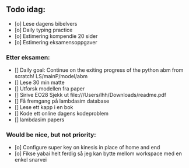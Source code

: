 ## Todo idag:

- [o] Lese dagens bibelvers
- [o] Daily typing practice
- [o] Estimering kompendie 20 sider
- [o] Estimering eksamensoppgaver

### Etter eksamen:

- [] Daily goal: Continue on the exiting progress of the python abm from scratch! LS/mainP/model/abm
- [] Lese 30 min matte
- [] Utforsk modellen fra paper
- [] Sirive EO28
  Sjekk ut file:///Users/lhh/Downloads/readme.pdf
- [] Få fremgang på lambdasim database
- [] Lese ett kapp i en bok
- [] Kode ett online dagens kodeproblem
- [] lambdasim papers

### Would be nice, but not priority:

- [o] Configure super key on kinesis in place of home and end
- [o] Fikse yabai helt ferdig så jeg kan bytte mellom workspace med en enkel snarvei
